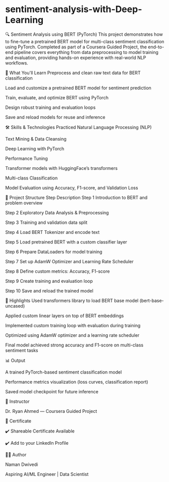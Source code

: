 # sentiment-analysis-with-Deep-Learning
🔍 Sentiment Analysis using BERT (PyTorch)
This project demonstrates how to fine-tune a pretrained BERT model for multi-class sentiment classification using PyTorch. Completed as part of a Coursera Guided Project, the end-to-end pipeline covers everything from data preprocessing to model training and evaluation, providing hands-on experience with real-world NLP workflows.

🧠 What You'll Learn
Preprocess and clean raw text data for BERT classification

Load and customize a pretrained BERT model for sentiment prediction

Train, evaluate, and optimize BERT using PyTorch

Design robust training and evaluation loops

Save and reload models for reuse and inference

🛠 Skills & Technologies Practiced
Natural Language Processing (NLP)

Text Mining & Data Cleansing

Deep Learning with PyTorch

Performance Tuning

Transformer models with HuggingFace’s transformers

Multi-class Classification

Model Evaluation using Accuracy, F1-score, and Validation Loss

📁 Project Structure
Step	Description
Step 1	Introduction to BERT and problem overview

Step 2	Exploratory Data Analysis & Preprocessing

Step 3	Training and validation data split

Step 4	Load BERT Tokenizer and encode text

Step 5	Load pretrained BERT with a custom classifier layer

Step 6	Prepare DataLoaders for model training

Step 7	Set up AdamW Optimizer and Learning Rate Scheduler

Step 8	Define custom metrics: Accuracy, F1-score

Step 9	Create training and evaluation loop

Step 10	Save and reload the trained model

🚀 Highlights
Used transformers library to load BERT base model (bert-base-uncased)

Applied custom linear layers on top of BERT embeddings

Implemented custom training loop with evaluation during training

Optimized using AdamW optimizer and a learning rate scheduler

Final model achieved strong accuracy and F1-score on multi-class sentiment tasks

📊 Output

A trained PyTorch-based sentiment classification model

Performance metrics visualization (loss curves, classification report)

Saved model checkpoint for future inference

📌 Instructor

Dr. Ryan Ahmed — Coursera Guided Project

📄 Certificate

✔️ Shareable Certificate Available

✔️ Add to your LinkedIn Profile

👨‍💻 Author

Naman Dwivedi

Aspiring AI/ML Engineer | Data Scientist
